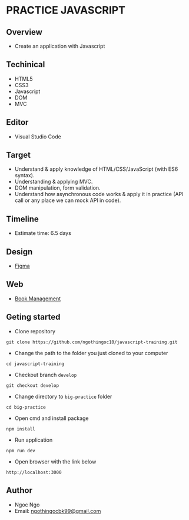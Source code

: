 # PRACTICE JAVASCRIPT

## Overview

- Create an application with Javascript

## Techinical

- HTML5
- CSS3
- Javascript
- DOM
- MVC

## Editor

- Visual Studio Code

## Target

- Understand & apply knowledge of HTML/CSS/JavaScript (with ES6 syntax).
- Understanding & applying MVC.
- DOM manipulation, form validation.
- Understand how asynchronous code works & apply it in practice (API call or any place we can mock API in code).


## Timeline

- Estimate time: 6.5 days

## Design

- [Figma](https://www.figma.com/file/1kGiCBjfjWLUQNgGKrMsw2/Untitled?node-id=0%3A1)

## Web

- [Book Management](https://book-management-practice-js.herokuapp.com/)
## Geting started

- Clone repository

```
git clone https://github.com/ngothingoc10/javascript-training.git
```

- Change the path to the folder you just cloned to your computer

```
cd javascript-training
```

- Checkout branch `develop`

```
git checkout develop
```

- Change directory to `big-practice` folder

```
cd big-practice
```

- Open cmd and install package

```
npm install
```

- Run application

```
npm run dev
```

- Open browser with the link below

```
http://localhost:3000
```

## Author

- Ngoc Ngo
- Email: ngothingocbk99@gmail.com
